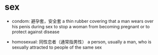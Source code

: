 # sex

- condom: 避孕套，安全套 a thin rubber covering that a man wears over his penis during sex to stop a woman from becoming pregnant or to protect against disease

- homosexual: 同性恋者（通常指男性） a person, usually a man, who is sexually attracted to people of the same sex
